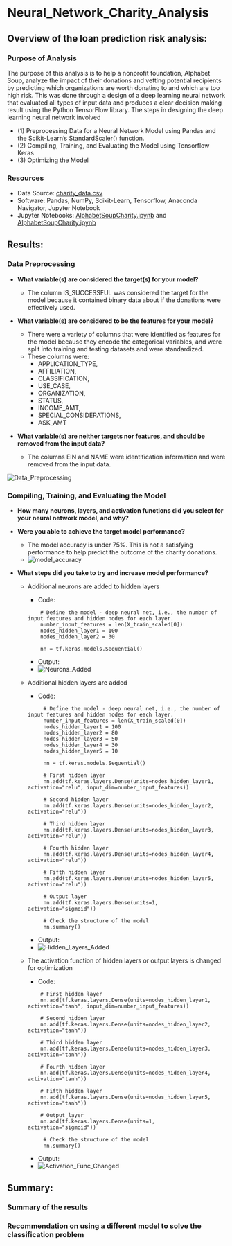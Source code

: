 # Neural_Network_Charity_Analysis

## Overview of the loan prediction risk analysis:

### Purpose of Analysis

The purpose of this analysis is to help a  nonprofit foundation, Alphabet Soup, analyze the impact of their donations and vetting potential recipients by predicting which organizations are worth donating to and which are too high risk. This was done through a design of a deep learning neural network that evaluated all types of input data and produces a clear decision making result using the Python TensorFlow library. The steps in designing the deep learning neural network involved 
 - (1) Preprocessing Data for a Neural Network Model using Pandas and the Scikit-Learn’s StandardScaler() function. 
 - (2) Compiling, Training, and Evaluating the Model using Tensorflow Keras
 - (3) Optimizing the Model



### Resources
- Data Source: [charity_data.csv](https://github.com/pfrivas/Neural_Network_Charity_Analysis/blob/main/Challenge/charity_data.csv)
- Software: Pandas, NumPy, Scikit-Learn, Tensorflow, Anaconda Navigator, Jupyter Notebook
- Jupyter Notebooks: [AlphabetSoupCharity.ipynb](https://github.com/pfrivas/Neural_Network_Charity_Analysis/blob/main/Challenge/AlphabetSoupCharity.ipynb) and [AlphabetSoupCharity.ipynb](https://github.com/pfrivas/Neural_Network_Charity_Analysis/blob/main/Challenge/AlphabetSoupCharity_Optimization.ipynb)

## Results:

### Data Preprocessing

- **What variable(s) are considered the target(s) for your model?**
  - The column IS_SUCCESSFUL was considered the target for the model because it contained binary data about if the donations were effectively used. 
 
- **What variable(s) are considered to be the features for your model?**
  - There were a variety of columns that were identified as features for the model because they encode the categorical variables, and were split into training and testing datasets and were standardized.
  - These columns were:
    - APPLICATION_TYPE, 
    - AFFILIATION, 
    - CLASSIFICATION, 
    - USE_CASE, 
    - ORGANIZATION, 
    - STATUS, 
    - INCOME_AMT, 
    - SPECIAL_CONSIDERATIONS, 
    - ASK_AMT

- **What variable(s) are neither targets nor features, and should be removed from the input data?**
  - The columns EIN and NAME were identification information and were removed from the input data.

![Data_Preprocessing](https://github.com/pfrivas/Neural_Network_Charity_Analysis/blob/main/Images/Data%20Preprocessing.png)


### Compiling, Training, and Evaluating the Model

- **How many neurons, layers, and activation functions did you select for your neural network model, and why?**

- **Were you able to achieve the target model performance?**
  - The model accuracy is under 75%. This is not a satisfying performance to help predict the outcome of the charity donations.
  - ![model_accuracy](https://github.com/pfrivas/Neural_Network_Charity_Analysis/blob/main/Images/Final%20Accuracy%20after%20Optimization.png)
  
- **What steps did you take to try and increase model performance?**
  - Additional neurons are added to hidden layers
    - Code:
    ```
        # Define the model - deep neural net, i.e., the number of input features and hidden nodes for each layer.
        number_input_features = len(X_train_scaled[0])
        nodes_hidden_layer1 = 100
        nodes_hidden_layer2 = 30

        nn = tf.keras.models.Sequential()
    ```
    - Output:
    - ![Neurons_Added](https://github.com/pfrivas/Neural_Network_Charity_Analysis/blob/main/Images/Additional%20Neurons%20added%20to%20Hidden%20Layers.png)
     
  - Additional hidden layers are added
    - Code:
    ```
         # Define the model - deep neural net, i.e., the number of input features and hidden nodes for each layer.
         number_input_features = len(X_train_scaled[0])
         nodes_hidden_layer1 = 100
         nodes_hidden_layer2 = 80
         nodes_hidden_layer3 = 50
         nodes_hidden_layer4 = 30
         nodes_hidden_layer5 = 10

         nn = tf.keras.models.Sequential()

         # First hidden layer
         nn.add(tf.keras.layers.Dense(units=nodes_hidden_layer1, activation="relu", input_dim=number_input_features))

         # Second hidden layer
         nn.add(tf.keras.layers.Dense(units=nodes_hidden_layer2, activation="relu"))

         # Third hidden layer
         nn.add(tf.keras.layers.Dense(units=nodes_hidden_layer3, activation="relu"))

         # Fourth hidden layer
         nn.add(tf.keras.layers.Dense(units=nodes_hidden_layer4, activation="relu"))

         # Fifth hidden layer
         nn.add(tf.keras.layers.Dense(units=nodes_hidden_layer5, activation="relu"))

         # Output layer
         nn.add(tf.keras.layers.Dense(units=1, activation="sigmoid"))

         # Check the structure of the model
         nn.summary()
     ```
       - Output:
      - ![Hidden_Layers_Added](https://github.com/pfrivas/Neural_Network_Charity_Analysis/blob/main/Images/Additional%20Hidden%20Layers%20are%20Added.png)
     
  - The activation function of hidden layers or output layers is changed for optimization 
    - Code:
     ```
         # First hidden layer
         nn.add(tf.keras.layers.Dense(units=nodes_hidden_layer1, activation="tanh", input_dim=number_input_features))

         # Second hidden layer
         nn.add(tf.keras.layers.Dense(units=nodes_hidden_layer2, activation="tanh"))

         # Third hidden layer
         nn.add(tf.keras.layers.Dense(units=nodes_hidden_layer3, activation="tanh"))

         # Fourth hidden layer
         nn.add(tf.keras.layers.Dense(units=nodes_hidden_layer4, activation="tanh"))

         # Fifth hidden layer
         nn.add(tf.keras.layers.Dense(units=nodes_hidden_layer5, activation="tanh"))

         # Output layer
         nn.add(tf.keras.layers.Dense(units=1, activation="sigmoid"))

          # Check the structure of the model
          nn.summary()
      ```
      - Output:
      - ![Activation_Func_Changed](https://github.com/pfrivas/Neural_Network_Charity_Analysis/blob/main/Images/Activation%20Function%20Changed.png)
      
## Summary:

### Summary of the results

### Recommendation on using a different model to solve the classification problem
